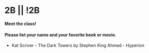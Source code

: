 # 2B || !2B

**Meet the class!**

#### Please list your name and your favorite book or movie.
- Kat Scriver - The Dark Towers by Stephen King
Ahmed - Hyperion
